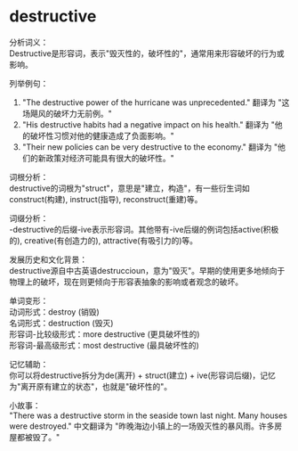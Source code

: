 # destructive

分析词义：  
Destructive是形容词，表示"毁灭性的，破坏性的"，通常用来形容破坏的行为或影响。

  

列举例句：

  

1.  "The destructive power of the hurricane was unprecedented." 翻译为 "这场飓风的破坏力无前例。"
2.  "His destructive habits had a negative impact on his health." 翻译为 "他的破坏性习惯对他的健康造成了负面影响。"
3.  "Their new policies can be very destructive to the economy." 翻译为 "他们的新政策对经济可能具有很大的破坏性。"

  

词根分析：  
destructive的词根为"struct"，意思是"建立，构造"，有一些衍生词如construct(构建), instruct(指导), reconstruct(重建)等。

  

词缀分析：  
\-destructive的后缀-ive表示形容词。其他带有-ive后缀的例词包括active(积极的), creative(有创造力的), attractive(有吸引力的)等。

  

发展历史和文化背景：  
destructive源自中古英语destruccioun，意为"毁灭"。早期的使用更多地倾向于物理上的破坏，现在则更倾向于形容表抽象的影响或者观念的破坏。

  

单词变形：  
动词形式：destroy (销毁)  
名词形式：destruction (毁灭)  
形容词-比较级形式：more destructive (更具破坏性的)  
形容词-最高级形式：most destructive (最具破坏性的)

  

记忆辅助：  
你可以将destructive拆分为de(离开) + struct(建立) + ive(形容词后缀)，记忆为"离开原有建立的状态"，也就是"破坏性的"。

  

小故事：  
"There was a destructive storm in the seaside town last night. Many houses were destroyed." 中文翻译为 "昨晚海边小镇上的一场毁灭性的暴风雨。许多房屋都被毁了。"
